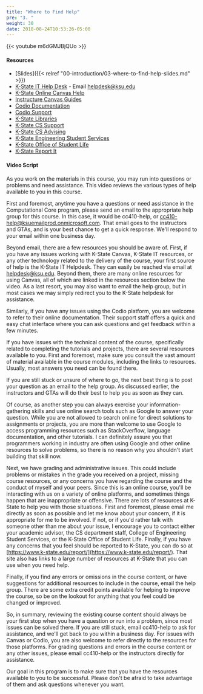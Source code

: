 ```yaml
---
title: "Where to Find Help"
pre: "3. "
weight: 30
date: 2018-08-24T10:53:26-05:00
---
```


{{< youtube m6dGMJBjQUo >}}

#### Resources

* [Slides]({{< relref "00-introduction/03-where-to-find-help-slides.md" >}})
* [K-State IT Help Desk](https://www.k-state.edu/its/helpdesk/) - Email helpdesk@ksu.edu
* [K-State Online Canvas Help](http://public.online.k-state.edu/help/)
* [Instructure Canvas Guides](https://community.canvaslms.com/community/answers/guides)
* [Codio Documentation](https://codio.com/docs/)
* [Codio Support](https://codio.com/docs/dashboard/support/)
* [K-State Libraries](http://www.lib.k-state.edu/)
* [K-State CS Support](https://support.cs.ksu.edu/)
* [K-State CS Advising](https://www.cs.ksu.edu/undergraduate/advising/)
* [K-State Engineering Student Services](https://www.engg.ksu.edu/studentservices/)
* [K-State Office of Student Life](https://www.k-state.edu/studentlife/)
* [K-State Report It](https://www.k-state.edu/report/)

#### Video Script

As you work on the materials in this course, you may run into questions or problems and need assistance. This video reviews the various types of help available to you in this course.

First and foremost, anytime you have a questions or need assistance in the Computational Core program, please send an email to the appropriate help group for this course. In this case, it would be cc410-help, or cc410-help@ksuemailprod.onmicrosoft.com. That email goes to the instructors and GTAs, and is your best chance to get a quick response. We'll respond to your email within one business day. 

Beyond email, there are a few resources you should be aware of. First, if you have any issues working with K-State Canvas, K-State IT resources, or any other technology related to the delivery of the course, your first source of help is the K-State IT Helpdesk. They can easily be reached via email at helpdesk@ksu.edu. Beyond them, there are many online resources for using Canvas, all of which are linked in the resources section below the video. As a last resort, you may also want to email the help group, but in most cases we may simply redirect you to the K-State helpdesk for assistance.

Similarly, if you have any issues using the Codio platform, you are welcome to refer to their online documentation. Their support staff offers a quick and easy chat interface where you can ask questions and get feedback within a few minutes.

If you have issues with the technical content of the course, specifically related to completing the tutorials and projects, there are several resources available to you. First and foremost, make sure you consult the vast amount of material available in the course modules, including the links to resources. Usually, most answers you need can be found there.

If you are still stuck or unsure of where to go, the next best thing is to post your question as an email to the help group. As discussed earlier, the instructors and GTAs will do their best to help you as soon as they can.

Of course, as another step you can always exercise your information-gathering skills and use online search tools such as Google to answer your question. While you are not allowed to search online for direct solutions to assignments or projects, you are more than welcome to use Google to access programming resources such as StackOverflow, language documentation, and other tutorials. I can definitely assure you that programmers working in industry are often using Google and other online resources to solve problems, so there is no reason why you shouldn't start building that skill now.

Next, we have grading and administrative issues. This could include problems or mistakes in the grade you received on a project, missing course resources, or any concerns you have regarding the course and the conduct of myself and your peers. Since this is an online course, you'll be interacting with us on a variety of online platforms, and sometimes things happen that are inappropriate or offensive. There are lots of resources at K-State to help you with those situations. First and foremost, please email me directly as soon as possible and let me know about your concern, if it is appropriate for me to be involved. If not, or if you'd rather talk with someone other than me about your issue, I encourage you to contact either your academic advisor, the CS department staff, College of Engineering Student Services, or the K-State Office of Student Life. Finally, if you have any concerns that you feel should be reported to K-State, you can do so at [https://www.k-state.edu/report/](https://www.k-state.edu/report/). That site also has links to a large number of resources at K-State that you can use when you need help.

Finally, if you find any errors or omissions in the course content, or have suggestions for additional resources to include in the course, email the help group. There are some extra credit points available for helping to improve the course, so be on the lookout for anything that you feel could be changed or improved.

So, in summary, reviewing the existing course content should always be your first stop when you have a question or run into a problem, since most issues can be solved there. If you are still stuck, email cc410-help to ask for assistance, and we'll get back to you within a business day. For issues with Canvas or Codio, you are also welcome to refer directly to the resources for those platforms. For grading questions and errors in the course content or any other issues, please email cc410-help or the instructors directly for assistance.

Our goal in this program is to make sure that you have the resources available to you to be successful. Please don't be afraid to take advantage of them and ask questions whenever you want.
